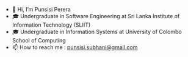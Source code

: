 - 👋 Hi, I’m Punsisi Perera
- 🎓 Undergraduate in Software Engineering at Sri Lanka Institute of Information Technology (SLIIT) 
- 🎓 Undergraduate in Information Systems at University of Colombo School of Computing
- 📫 How to reach me : punsisi.subhani@gmail.com

<!---
PunsisiPerera/PunsisiPerera is a ✨ special ✨ repository because its `README.md` (this file) appears on your GitHub profile.
You can click the Preview link to take a look at your changes.
--->
